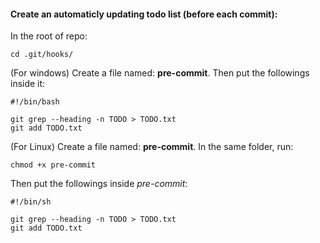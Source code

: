 

#### Create an automaticly updating todo list (before each commit):
In the root of repo:
```
cd .git/hooks/
```
(For windows) Create a file named: **pre-commit**. Then put the followings inside it:
```
#!/bin/bash

git grep --heading -n TODO > TODO.txt
git add TODO.txt
```

(For Linux) Create a file named: **pre-commit**. In the same folder, run:

```
chmod +x pre-commit
```

Then put the followings inside *pre-commit*:

```
#!/bin/sh

git grep --heading -n TODO > TODO.txt
git add TODO.txt
```


